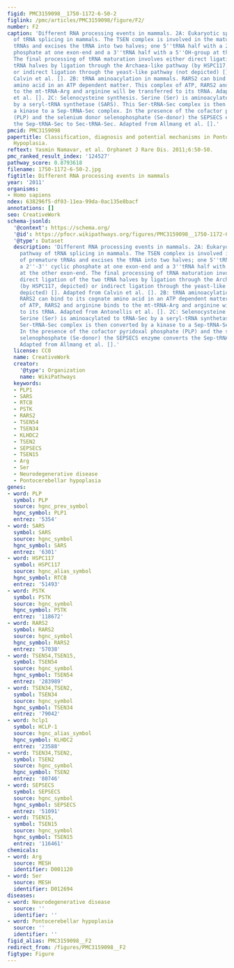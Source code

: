 ```yaml
---
figid: PMC3159098__1750-1172-6-50-2
figlink: /pmc/articles/PMC3159098/figure/F2/
number: F2
caption: 'Different RNA processing events in mammals. 2A: Eukaryotic splicing pathway
  of tRNA splicing in mammals. The TSEN complex is involved in the maturation of premature
  tRNAs and excises the tRNA into two halves; one 5''tRNA half with a 2''-3'' cyclic
  phosphate at one exon-end and a 3''tRNA half with a 5''OH-group at the other exon-end.
  The final processing of tRNA maturation involves either direct ligation of the two
  tRNA halves by ligation through the Archaea-like pathway (by HSPC117, depicted)
  or indirect ligation through the yeast-like pathway (not depicted) []. Adapted from
  Calvin et al. []. 2B: tRNA aminoacylation in mammals. RARS2 can bind to its cognate
  amino acid in an ATP dependent matter. This complex of ATP, RARS2 and arginine binds
  to the mt-tRNA-Arg and arginine will be transferred to its tRNA. Adapted from Antonellis
  et al. []. 2C: Selenocysteine synthesis. Serine (Ser) is aminoacylated to tRNA-Sec
  by a seryl-tRNA synthetase (SARS). This Ser-tRNA-Sec complex is then converted by
  a kinase to a Sep-tRNA-Sec complex. In the presence of the cofactor pyridoxal phosphate
  (PLP) and the selenium donor selenophosphate (Se-donor) the SEPSECS enzyme converts
  the Sep-tRNA-Sec to Sec-tRNA-Sec. Adapted from Allmang et al. [].'
pmcid: PMC3159098
papertitle: Classification, diagnosis and potential mechanisms in Pontocerebellar
  Hypoplasia.
reftext: Yasmin Namavar, et al. Orphanet J Rare Dis. 2011;6:50-50.
pmc_ranked_result_index: '124527'
pathway_score: 0.8793618
filename: 1750-1172-6-50-2.jpg
figtitle: Different RNA processing events in mammals
year: '2011'
organisms:
- Homo sapiens
ndex: 638296f5-df03-11ea-99da-0ac135e8bacf
annotations: []
seo: CreativeWork
schema-jsonld:
  '@context': https://schema.org/
  '@id': https://pfocr.wikipathways.org/figures/PMC3159098__1750-1172-6-50-2.html
  '@type': Dataset
  description: 'Different RNA processing events in mammals. 2A: Eukaryotic splicing
    pathway of tRNA splicing in mammals. The TSEN complex is involved in the maturation
    of premature tRNAs and excises the tRNA into two halves; one 5''tRNA half with
    a 2''-3'' cyclic phosphate at one exon-end and a 3''tRNA half with a 5''OH-group
    at the other exon-end. The final processing of tRNA maturation involves either
    direct ligation of the two tRNA halves by ligation through the Archaea-like pathway
    (by HSPC117, depicted) or indirect ligation through the yeast-like pathway (not
    depicted) []. Adapted from Calvin et al. []. 2B: tRNA aminoacylation in mammals.
    RARS2 can bind to its cognate amino acid in an ATP dependent matter. This complex
    of ATP, RARS2 and arginine binds to the mt-tRNA-Arg and arginine will be transferred
    to its tRNA. Adapted from Antonellis et al. []. 2C: Selenocysteine synthesis.
    Serine (Ser) is aminoacylated to tRNA-Sec by a seryl-tRNA synthetase (SARS). This
    Ser-tRNA-Sec complex is then converted by a kinase to a Sep-tRNA-Sec complex.
    In the presence of the cofactor pyridoxal phosphate (PLP) and the selenium donor
    selenophosphate (Se-donor) the SEPSECS enzyme converts the Sep-tRNA-Sec to Sec-tRNA-Sec.
    Adapted from Allmang et al. [].'
  license: CC0
  name: CreativeWork
  creator:
    '@type': Organization
    name: WikiPathways
  keywords:
  - PLP1
  - SARS
  - RTCB
  - PSTK
  - RARS2
  - TSEN54
  - TSEN34
  - KLHDC2
  - TSEN2
  - SEPSECS
  - TSEN15
  - Arg
  - Ser
  - Neurodegenerative disease
  - Pontocerebellar hypoplasia
genes:
- word: PLP
  symbol: PLP
  source: hgnc_prev_symbol
  hgnc_symbol: PLP1
  entrez: '5354'
- word: SARS
  symbol: SARS
  source: hgnc_symbol
  hgnc_symbol: SARS
  entrez: '6301'
- word: HSPC117
  symbol: HSPC117
  source: hgnc_alias_symbol
  hgnc_symbol: RTCB
  entrez: '51493'
- word: PSTK
  symbol: PSTK
  source: hgnc_symbol
  hgnc_symbol: PSTK
  entrez: '118672'
- word: RARS2
  symbol: RARS2
  source: hgnc_symbol
  hgnc_symbol: RARS2
  entrez: '57038'
- word: TSEN54,TSEN15,
  symbol: TSEN54
  source: hgnc_symbol
  hgnc_symbol: TSEN54
  entrez: '283989'
- word: TSEN34,TSEN2,
  symbol: TSEN34
  source: hgnc_symbol
  hgnc_symbol: TSEN34
  entrez: '79042'
- word: hclp1
  symbol: HCLP-1
  source: hgnc_alias_symbol
  hgnc_symbol: KLHDC2
  entrez: '23588'
- word: TSEN34,TSEN2,
  symbol: TSEN2
  source: hgnc_symbol
  hgnc_symbol: TSEN2
  entrez: '80746'
- word: SEPSECS
  symbol: SEPSECS
  source: hgnc_symbol
  hgnc_symbol: SEPSECS
  entrez: '51091'
- word: TSEN15,
  symbol: TSEN15
  source: hgnc_symbol
  hgnc_symbol: TSEN15
  entrez: '116461'
chemicals:
- word: Arg
  source: MESH
  identifier: D001120
- word: Ser
  source: MESH
  identifier: D012694
diseases:
- word: Neurodegenerative disease
  source: ''
  identifier: ''
- word: Pontocerebellar hypoplasia
  source: ''
  identifier: ''
figid_alias: PMC3159098__F2
redirect_from: /figures/PMC3159098__F2
figtype: Figure
---
```

